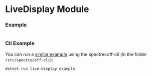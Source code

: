 # LiveDisplay Module

### Example
```fs
```

### Cli Example
You can run a [similar example](../../src/spectrecoff-cli/commands/LiveDisplay.fs) using the spectrecoff-cli (in the folder `/src/spectrecoff-cli`):
```fs
dotnet run live-display example
```